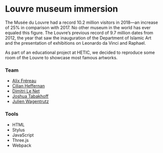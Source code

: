 # Louvre museum immersion

The Musée du Louvre had a record 10.2 million visitors in 2018—an increase of 25% in comparison with 2017. No other museum in the world has ever equaled this figure. The Louvre’s previous record of 9.7 million dates from 2012, the year that saw the inauguration of the Department of Islamic Art and the presentation of exhibitions on Leonardo da Vinci and Raphael.

As part of an educational project at HETIC, we decided to reproduce some room of the Louvre to showcase most famous artworks.

### Team


* [Alix Fréreau](https://github.com/alixfrereau)
* [Cilian Heffernan](https://github.com/hexaghost)
* [Dimitri Le Net](https://github.com/dimitrihetic)
* [Joshua Tabakhoff](https://github.com/satwa)
* [Julien Wagentrutz](https://github.com/julien-wagentrutz)

### Tools

* HTML
* Stylus
* JavaScript
* Three.js
* Webpack